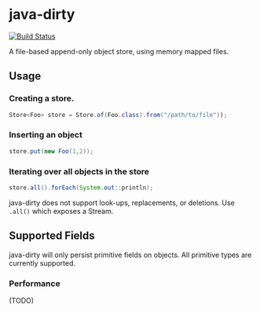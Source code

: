 # java-dirty

[![Build Status](https://travis-ci.org/mrwilson/java-dirty.png?branch=master)](https://travis-ci.org/mrwilson/java-dirty)

A file-based append-only object store, using memory mapped files.

## Usage

### Creating a store.

```java
Store<Foo> store = Store.of(Foo.class).from("/path/to/file"));
```

### Inserting an object
```java
store.put(new Foo(1,2));
```
### Iterating over all objects in the store
```java
store.all().forEach(System.out::println);
```
java-dirty does not support look-ups, replacements, or deletions. Use `.all()` which exposes a Stream.

## Supported Fields

java-dirty will only persist primitive fields on objects. All primitive types are currently supported.

### Performance

(TODO)

